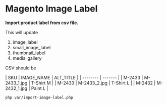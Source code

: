 # Magento Image Label

**Import product label from csv file.**  

This will update 

1. image_label
2. small_image_label
3. thumbnail_label
4. media_gallery 

CSV should be

| SKU    | IMAGE_NAME |	ALT_TITLE |
| -------- | ------- |
| M-2433  | M-2433_1.jpg    |	T-Shirt M |
| M-2433 | M-2433_2.jpg     |	T-Shirt L |
| M-2432    | M-2432_1.jpg    |	Paint L |

```bash
php var/import-image-label.php
